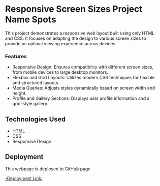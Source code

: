 # Responsive Screen Sizes Project Name Spots

This project demonstrates a responsive web layout built using only HTML and CSS. It focuses on adapting the design to various screen sizes to provide an optimal viewing experience across devices.

### Features

- Responsive Design: Ensures compatibility with different screen sizes, from mobile devices to large desktop monitors.
- Flexbox and Grid Layouts: Utilizes modern CSS techniques for flexible and structured layouts.
- Media Queries: Adjusts styles dynamically based on screen width and height.
- Profile and Gallery Sections: Displays user profile information and a grid-style gallery.

## Technologies Used

- HTML
- CSS
- Responsive Design

## Deployment

This webpage is deployed to GitHub page

[-Deployment Link:](https://hassanbaashi1.github.io/se_project_spots/)
